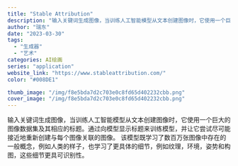 ```yaml
---
title: "Stable Attribution"
description: "输入关键词生成图像，当训练人工智能模型从文本创建图像时，它使用一个巨大的图像数据集及其相应的标题。通过向模型显示标题来训"
author: "瑞东"
date: "2023-03-30"
tags:
  - "生成器"
  - "艺术"
categories: AI绘画
series: "application"
website_link: "https://www.stableattribution.com/"
color: "#008DE1"

thumb_image: "/img/f8e5bda7d2c703e0c8fd65d402232cbb.png"
cover_image: "/img/f8e5bda7d2c703e0c8fd65d402232cbb.png"
---
```


输入关键词生成图像，当训练人工智能模型从文本创建图像时，它使用一个巨大的图像数据集及其相应的标题。通过向模型显示标题来训练模型，并让它尝试尽可能接近地重新创建与每个图像关联的图像。 该模型既学习了数百万张图像中存在的一般概念，例如人类的样子，也学习了更具体的细节，例如纹理，环境，姿势和构图，这些细节更具可识别性。